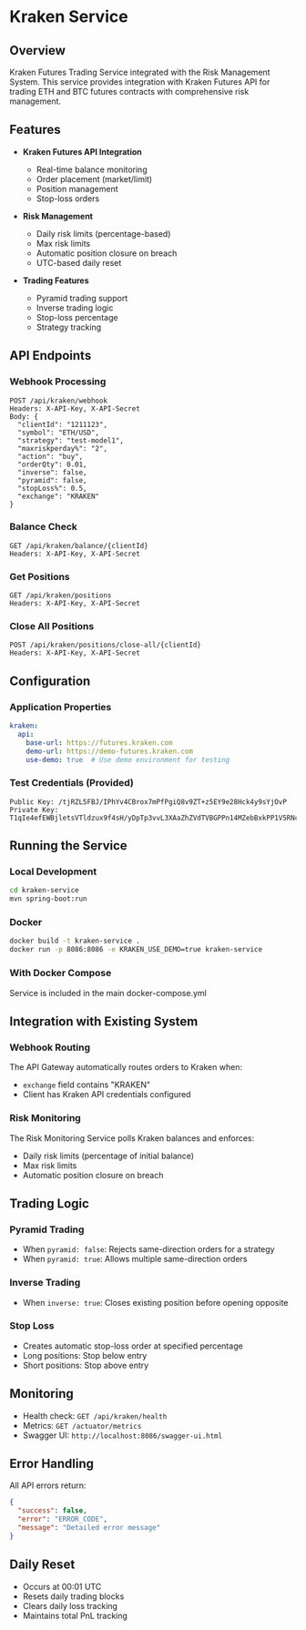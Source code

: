 # Kraken Service

## Overview
Kraken Futures Trading Service integrated with the Risk Management System. This service provides integration with Kraken Futures API for trading ETH and BTC futures contracts with comprehensive risk management.

## Features
- **Kraken Futures API Integration**
  - Real-time balance monitoring
  - Order placement (market/limit)
  - Position management
  - Stop-loss orders

- **Risk Management**
  - Daily risk limits (percentage-based)
  - Max risk limits
  - Automatic position closure on breach
  - UTC-based daily reset

- **Trading Features**
  - Pyramid trading support
  - Inverse trading logic
  - Stop-loss percentage
  - Strategy tracking

## API Endpoints

### Webhook Processing
```
POST /api/kraken/webhook
Headers: X-API-Key, X-API-Secret
Body: {
  "clientId": "1211123",
  "symbol": "ETH/USD",
  "strategy": "test-model1",
  "maxriskperday%": "2",
  "action": "buy",
  "orderQty": 0.01,
  "inverse": false,
  "pyramid": false,
  "stopLoss%": 0.5,
  "exchange": "KRAKEN"
}
```

### Balance Check
```
GET /api/kraken/balance/{clientId}
Headers: X-API-Key, X-API-Secret
```

### Get Positions
```
GET /api/kraken/positions
Headers: X-API-Key, X-API-Secret
```

### Close All Positions
```
POST /api/kraken/positions/close-all/{clientId}
Headers: X-API-Key, X-API-Secret
```

## Configuration

### Application Properties
```yaml
kraken:
  api:
    base-url: https://futures.kraken.com
    demo-url: https://demo-futures.kraken.com
    use-demo: true  # Use demo environment for testing
```

### Test Credentials (Provided)
```
Public Key: /tjRZL5FBJ/IPhYv4CBrox7mPfPgiQ8v9ZT+z5EY9e28Hck4y9sYjOvP
Private Key: T1qIe4efEWBjletsVTldzux9f4sH/yDpTp3vvL3XAaZhZVdTVBGPPn14MZebBxkPP1V5RNcmIdK2DYGk+N+MPPh9
```

## Running the Service

### Local Development
```bash
cd kraken-service
mvn spring-boot:run
```

### Docker
```bash
docker build -t kraken-service .
docker run -p 8086:8086 -e KRAKEN_USE_DEMO=true kraken-service
```

### With Docker Compose
Service is included in the main docker-compose.yml

## Integration with Existing System

### Webhook Routing
The API Gateway automatically routes orders to Kraken when:
- `exchange` field contains "KRAKEN"
- Client has Kraken API credentials configured

### Risk Monitoring
The Risk Monitoring Service polls Kraken balances and enforces:
- Daily risk limits (percentage of initial balance)
- Max risk limits
- Automatic position closure on breach

## Trading Logic

### Pyramid Trading
- When `pyramid: false`: Rejects same-direction orders for a strategy
- When `pyramid: true`: Allows multiple same-direction orders

### Inverse Trading
- When `inverse: true`: Closes existing position before opening opposite

### Stop Loss
- Creates automatic stop-loss order at specified percentage
- Long positions: Stop below entry
- Short positions: Stop above entry

## Monitoring

- Health check: `GET /api/kraken/health`
- Metrics: `GET /actuator/metrics`
- Swagger UI: `http://localhost:8086/swagger-ui.html`

## Error Handling

All API errors return:
```json
{
  "success": false,
  "error": "ERROR_CODE",
  "message": "Detailed error message"
}
```

## Daily Reset

- Occurs at 00:01 UTC
- Resets daily trading blocks
- Clears daily loss tracking
- Maintains total PnL tracking